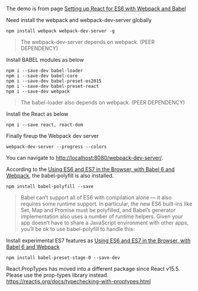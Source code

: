 The demo is from page [Setting up React for ES6 with Webpack and Babel](https://www.twilio.com/blog/2015/08/setting-up-react-for-es6-with-webpack-and-babel-2.html)

Need install the webpack and webpack-dev-server globally

```
npm install webpack webpack-dev-server -g
```

> The webpack-dev-server depends on webpack. (PEER DEPENDENCY)


Install BABEL modules as below

```
npm i --save-dev babel-loader
npm i --save-dev babel-core
npm i --save-dev babel-preset-es2015
npm i --save-dev babel-preset-react
npm i --save-dev webpack
```

> The babel-loader also depends on webpack. (PEER DEPENDENCY)

Install the React as below

```
npm i --save react, react-dom
```

Finally fireup the Webpack dev server

```
webpack-dev-server --progress --colors
```

You can navigate to [http://localhost:8080/webpack-dev-server/](http://localhost:8080/webpack-dev-server/).

According to the [Using ES6 and ES7 in the Browser, with Babel 6 and Webpack](http://jamesknelson.com/using-es6-in-the-browser-with-babel-6-and-webpack/), the babel-polyfill is also installed.

```
npm install babel-polyfill --save
```

> Babel can’t support all of ES6 with compilation alone — it also requires some runtime support. In particular, the new ES6 built-ins like Set, Map and Promise must be polyfilled, and Babel’s generator implementation also uses a number of runtime helpers. Given your app doesn’t have to share a JavaScript environment with other apps, you’ll be ok to use babel-polyfill to handle this:

Install experimental ES7 features as [Using ES6 and ES7 in the Browser, with Babel 6 and Webpack](http://jamesknelson.com/using-es6-in-the-browser-with-babel-6-and-webpack/)

```
npm install babel-preset-stage-0 --save-dev
```
React.PropTypes has moved into a different package since React v15.5. Please use the prop-types library instead.
https://reactjs.org/docs/typechecking-with-proptypes.html


